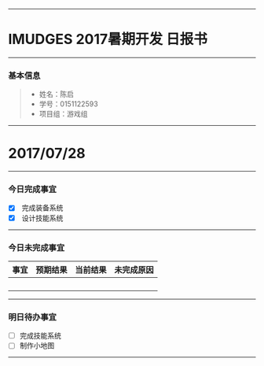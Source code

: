 -------
# IMUDGES 2017暑期开发 日报书
-------


### 基本信息
> * 姓名：陈启
> * 学号：0151122593
> * 项目组：游戏组

-------


# 2017/07/28

-------

### 今日完成事宜
- [x]  完成装备系统
- [x]  设计技能系统

-----
### 今日未完成事宜


| 事宜     |预期结果| 当前结果  | 未完成原因   | 
| -------- | -----:| -----:   | :----:      |
|          |       |          |             |


------
### 明日待办事宜
- [ ] 完成技能系统
- [ ] 制作小地图
-------
